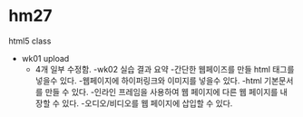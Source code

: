# hm27
html5 class

- wk01 upload
  - 4개 일부 수정함.
-wk02 실습 결과 요약
  -간단한 웹페이즈를 만들 html 태그를 넣을수 있다.
  -웹페이지에 하이퍼링크와 이미지를 넣을수 있다.
  -html 기본문서를 만들 수 있다.
  -인라인 프레임을 사용하여 웹 페이지에 다른 웹 페이지를 내
장할 수 있다.
  -오디오/비디오를 웹 페이지에 삽입할 수 있다.

